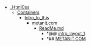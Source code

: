 - <a href = "F:\Node_projects\Node_Way\NBase\_Md\_Index\_HtmlCss\cat._HtmlCss\dir._HtmlCss.md">_HtmlCss</a>
    - <a href = "F:\Node_projects\Node_Way\NBase\_Md\_Index\_HtmlCss\Containers\cat.Containers\dir.Containers.md">Containers</a>
        - <a href = "F:\Node_projects\Node_Way\NBase\_Md\_Index\_HtmlCss\Containers\Intro_to_this\cat.Intro_to_this\dir.Intro_to_this.md">Intro_to_this</a>
            - <a href = "F:\Node_projects\Node_Way\NBase\_Md\_Index\_HtmlCss\Containers\Intro_to_this\metanit.com\cat.metanit.com\dir.metanit.com.md">metanit.com</a>
                - <a href = "F:\Node_projects\Node_Way\NBase\_Md\_Index\_HtmlCss\Containers\Intro_to_this\metanit.com\ReadMe.md">ReadMe.md</a>
                    - *@@ [intro_layout_1](https://metanit.com/web/html5/)
                    - *## [METANIT.COM](https://metanit.com/web/html5/)
            
        
    
